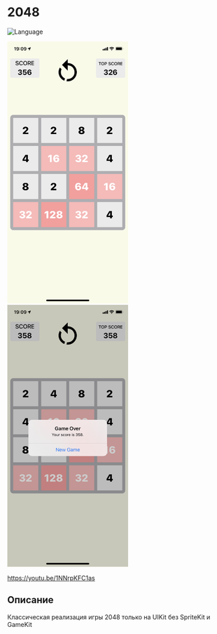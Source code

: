 # 2048
![Language](https://img.shields.io/badge/language-Swift%205-orange)

<p float="center">
  <img src="1.PNG" alt="Screenshot" height="597" width="276">
  <img src="2.PNG" alt="Screenshot" height="597" width="276">
</p>

https://youtu.be/1NNrpKFC1as

## Описание
Классическая реализация игры 2048 только на UIKit без SpriteKit и GameKit

